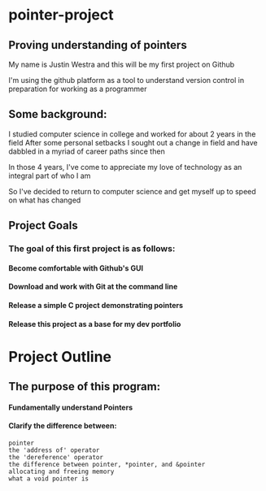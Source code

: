 # pointer-project
## Proving understanding of pointers

My name is Justin Westra and this will be my first project on Github

I'm using the github platform as a tool to understand version control in preparation for working as a programmer

## Some background:
I studied computer science in college and worked for about 2 years in the field
After some personal setbacks I sought out a change in field and have dabbled in a myriad of career paths since then

In those 4 years, I've come to appreciate my love of technology as an integral part of who I am

So I've decided to return to computer science and get myself up to speed on what has changed

## Project Goals
### The goal of this first project is as follows:

#### Become comfortable with Github's GUI
#### Download and work with Git at the command line
#### Release a simple C project demonstrating pointers
#### Release this project as a base for my dev portfolio
  
# Project Outline
## The purpose of this program:
#### Fundamentally understand Pointers
#### Clarify the difference between:
```
pointer
the 'address of' operator
the 'dereference' operator
the difference between pointer, *pointer, and &pointer
allocating and freeing memory
what a void pointer is
```
